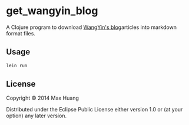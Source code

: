 # get_wangyin_blog

A Clojure program to download [WangYin's blog](http://www.yinwang.org/)articles 
into markdown format files.

## Usage

```bash
lein run
```

## License

Copyright © 2014 Max Huang

Distributed under the Eclipse Public License either version 1.0 or (at your 
option) any later version.
